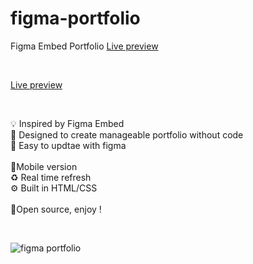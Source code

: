 # figma-portfolio

Figma Embed Portfolio
<a target="_blank" href="http://alexisriols.com/Portfolio/Figma/" title="Figma Embed Portfolio">Live preview</a>

<br/>

[Live preview](http://alexisriols.com/Portfolio/Figma/target=_blank)

<br/>

💡 Inspired by Figma Embed<br/>
🎨 Designed to create manageable portfolio without code<br/>
🦄 Easy to updtae with figma<br/>
<br/>
📱Mobile version<br/>
♻️ Real time refresh<br/>
⚙️ Built in HTML/CSS<br/>
<br/>
🎁Open source, enjoy !

<br/>

![figma portfolio](http://www.alexisriols.com/Portfolio/2019/thumbnail.png "figma portfolio")


